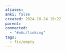 ```yaml
---
aliases: 
anki: false
created: 2024-10-24 19:22
parent: 
connected:
  - "#обс/linking"
tags:
  - fix/empty
---
```

